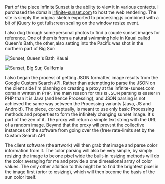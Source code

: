 Part of the piece Infinite Sunset is the ability to view it in various contexts.  I purchased the domain [infinite-sunset.com](http://infinite-sunset.com) to host the web rendering.  The site is simply the original sketch exported to processing.js combined with a bit of jQuery to get fullscreen scaling on the window resize event. 

I also dug through some personal photos to find a couple sunset images for reference.  One of them is from a natural swimming hole in  Kauai called Queen's Bath, the other, also setting into the Pacific was shot in the northern part of Big Sur:

![Sunset, Queen's Bath, Kauai](../project_images/sunset-Queens-Bath-Kauai.JPG)

![Sunset, Big Sur, California](../project_images/sunset-Big-Sur.JPG)


I also began the process of getting JSON formatted image results from the Google Custom Search API.  Rather than attempting to parse the JSON on the client side I'm planning on creating a proxy at the infinite-sunset.com domain written in PHP.  The main reason for this is JSON parsing is easier in PHP than it is Java (and hence Processing), and JSON parsing is not achieved the same way between the Processing variants (Java, JS and Android).  The piece, conceptually, is meant to use only basic Processing methods and properties to form the infinitely changing sunset image.  It's part of the zen of it.  The proxy will return a simple text string with the URL of a random image.  Beyond that the proxy will prevent the collective instances of the software from going over the (free) rate-limits set by the Custom Search API

The client software (the artwork) will then grab that image and parse color information from it.  The color parsing will also be very simple, by simply resizing the image to be one pixel wide the built-in resizing methods will do the color averaging for me and provide a one dimensional array of color values.  The only other addition to this might be to find the brightest pixel in the image first (prior to resizing), which will then become the basis of the sun color itself.